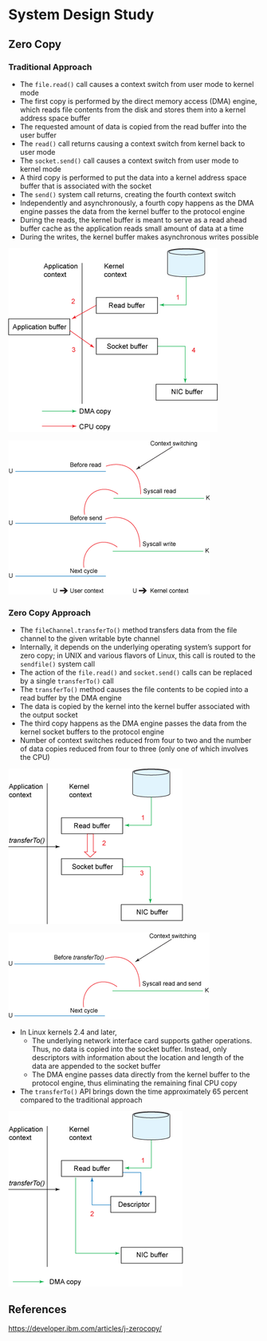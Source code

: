 # System Design Study

## Zero Copy

### Traditional Approach

* The `file.read()` call causes a context switch from user mode to kernel mode
* The first copy is performed by the direct memory access (DMA) engine, which reads file contents from the disk and stores them into a kernel address space buffer
* The requested amount of data is copied from the read buffer into the user buffer
* The `read()` call returns causing a context switch from kernel back to user mode
* The `socket.send()` call causes a context switch from user mode to kernel mode
* A third copy is performed to put the data into a kernel address space buffer that is associated with the socket
* The `send()` system call returns, creating the fourth context switch
* Independently and asynchronously, a fourth copy happens as the DMA engine passes the data from the kernel buffer to the protocol engine
* During the reads, the kernel buffer is meant to serve as a read ahead buffer cache as the application reads small amount of data at a time
* During the writes, the kernel buffer makes asynchronous writes possible

![Traditional Copy Semantics](traditional_copy_semantics.gif)

![Traditional Context Switches](traditional_context_switches.gif)

### Zero Copy Approach

* The `fileChannel.transferTo()` method transfers data from the file channel to the given writable byte channel
* Internally, it depends on the underlying operating system’s support for zero copy; in UNIX and various flavors of Linux, this call is routed to the `sendfile()` system call
* The action of the `file.read()` and `socket.send()` calls can be replaced by a single `transferTo()` call
* The `transferTo()` method causes the file contents to be copied into a read buffer by the DMA engine
* The data is copied by the kernel into the kernel buffer associated with the output socket
* The third copy happens as the DMA engine passes the data from the kernel socket buffers to the protocol engine
* Number of context switches reduced from four to two and the number of data copies reduced from four to three (only one of which involves the CPU)

![Zero Copy Semantics](zero_copy_semantics.gif)

![Zero Copy Context Switches](zero_copy_context_switches.gif)

* In Linux kernels 2.4 and later, 
  * The underlying network interface card supports gather operations. Thus, no data is copied into the socket buffer. Instead, only descriptors with information about the location and length of the data are appended to the socket buffer
  * The DMA engine passes data directly from the kernel buffer to the protocol engine, thus eliminating the remaining final CPU copy
* The `transferTo()` API brings down the time approximately 65 percent compared to the traditional approach

![Linux 2.6 Zero Copy Semantics](linuz2.6_zero_copy_semantics.gif)


## References

https://developer.ibm.com/articles/j-zerocopy/